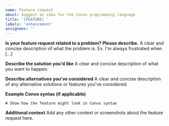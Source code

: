```yaml
---
name: Feature request
about: Suggest an idea for the Convo programming language
title: '[FEATURE] '
labels: 'enhancement'
assignees: ''
---
```


**Is your feature request related to a problem? Please describe.**
A clear and concise description of what the problem is. Ex. I'm always frustrated when [...]

**Describe the solution you'd like**
A clear and concise description of what you want to happen.

**Describe alternatives you've considered**
A clear and concise description of any alternative solutions or features you've considered.

**Example Convo syntax (if applicable)**
```convo
# Show how the feature might look in Convo syntax
```

**Additional context**
Add any other context or screenshots about the feature request here.
